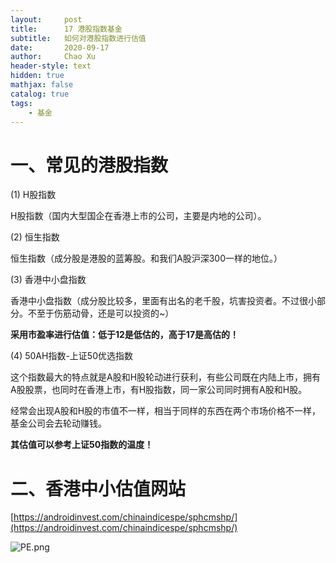 ```yaml
---
layout:     post
title:      17 港股指数基金
subtitle:   如何对港股指数进行估值
date:       2020-09-17
author:     Chao Xu
header-style: text
hidden: true 
mathjax: false
catalog: true
tags:
    - 基金
---
```


# 一、常见的港股指数

(1) H股指数

H股指数（国内大型国企在香港上市的公司，主要是内地的公司）。

(2) 恒生指数

恒生指数（成分股是港股的蓝筹股。和我们A股沪深300一样的地位。）

(3) 香港中小盘指数

香港中小盘指数（成分股比较多，里面有出名的老千股，坑害投资者。不过很小部分。不至于伤筋动骨，还是可以投资的~）

**采用市盈率进行估值：低于12是低估的，高于17是高估的！**

(4) 50AH指数-上证50优选指数

这个指数最大的特点就是A股和H股轮动进行获利，有些公司既在内陆上市，拥有A股股票，也同时在香港上市，有H股指数，同一家公司同时拥有A股和H股。

经常会出现A股和H股的市值不一样，相当于同样的东西在两个市场价格不一样，基金公司会去轮动赚钱。

**其估值可以参考上证50指数的温度！**

# 二、香港中小估值网站

[https://androidinvest.com/chinaindicespe/sphcmshp/](https://androidinvest.com/chinaindicespe/sphcmshp/)

![PE.png](https://imghost.cx0512.com/images/2020/09/18/PE.png)

